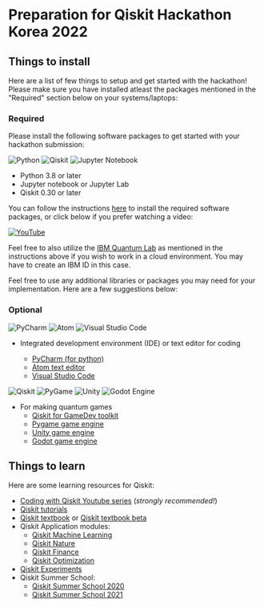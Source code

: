 # Preparation for Qiskit Hackathon Korea 2022

## Things to install

Here are a list of few things to setup and get started with the hackathon! Please make sure you have installed atleast the packages mentioned in the "Required" section below on your systems/laptops:

### Required
Please install the following software packages to get started with your hackathon submission:  

![Python](https://img.shields.io/badge/python%203.x%20>=%203.8-3670A0?style=for-the-badge&logo=python&logoColor=ffdd54) ![Qiskit](https://img.shields.io/badge/Qiskit%200.30+-%236929C4.svg?style=for-the-badge&logo=Qiskit&logoColor=white)
![Jupyter Notebook](https://img.shields.io/badge/jupyter-%23FA0F00.svg?style=for-the-badge&logo=jupyter&logoColor=white)

- Python 3.8 or later 
- Jupyter notebook or Jupyter Lab
- Qiskit 0.30 or later

You can follow the instructions [here](https://qiskit.org/documentation/install.html) to install the required software packages, or click below if you prefer watching a video:  

[![YouTube](https://img.shields.io/badge/Youtube-Qiskit%20Installation-youtube%23FF0000.svg?style=for-the-badge&logo=YouTube&logoColor=white&color=6929c4)](https://www.youtube.com/watch?v=1kRfHNUbkrg)

Feel free to also utilize the [IBM Quantum Lab](https://lab.quantum-computing.ibm.com/) as mentioned in the instructions above if you wish to work in a cloud environment. You may have to create an IBM ID in this case. 

Feel free to use any additional libraries or packages you may need for your implementation. Here are a few suggestions below:
### Optional 

 ![PyCharm](https://img.shields.io/badge/pycharm-143?style=for-the-badge&logo=pycharm&logoColor=black&color=black&labelColor=green) ![Atom](https://img.shields.io/badge/Atom-%2366595C.svg?style=for-the-badge&logo=atom&logoColor=white)  ![Visual Studio Code](https://img.shields.io/badge/Visual%20Studio%20Code-0078d7.svg?style=for-the-badge&logo=visual-studio-code&logoColor=white)

- Integrated development environment (IDE) or text editor for coding  

  - [PyCharm (for python)](https://www.jetbrains.com/pycharm/)
  - [Atom text editor](https://atom.io)
  - [Visual Studio Code](https://code.visualstudio.com)  

![Qiskit](https://img.shields.io/badge/Qiskit%20GameDev-%236929C4.svg?style=for-the-badge&logo=Qiskit&logoColor=white) ![PyGame](https://img.shields.io/badge/PyGame-%23000000.svg?style=for-the-badge&logo=PyGame&color=brightgreen) ![Unity](https://img.shields.io/badge/unity-%23000000.svg?style=for-the-badge&logo=unity&logoColor=white) ![Godot Engine](https://img.shields.io/badge/GODOT-%23FFFFFF.svg?style=for-the-badge&logo=godot-engine) 

- For making quantum games  
  - [Qiskit for GameDev toolkit](https://github.com/HuangJunye/Qiskit-for-GameDev)
  - [Pygame game engine](https://www.pygame.org/wiki/GettingStarted)
  - [Unity game engine](https://unity.com)
  - [Godot game engine](https://godotengine.org)

## Things to learn

Here are some learning resources for Qiskit:
- [Coding with Qiskit Youtube series](https://www.youtube.com/playlist?list=PLOFEBzvs-Vvp2xg9-POLJhQwtVktlYGbY) (*strongly recommended!*)
- [Qiskit tutorials](https://qiskit.org/documentation/tutorials/circuits/1_getting_started_with_qiskit.html)
- [Qiskit textbook](https://community.qiskit.org/textbook/) or [Qiskit textbook beta](https://qiskit.org/textbook-beta/)
- Qiskit Application modules: 
  - [Qiskit Machine Learning](https://qiskit.org/documentation/machine-learning/getting_started.html) 
  - [Qiskit Nature](https://qiskit.org/documentation/nature/getting_started.html) 
  - [Qiskit Finance](https://qiskit.org/documentation/finance/getting_started.html)
  - [Qiskit Optimization](https://qiskit.org/documentation/optimization/getting_started.html)  
 - [Qiskit Experiments](https://qiskit.org/documentation/experiments/tutorials/index.html)
- Qiskit Summer School: 
  - [Qiskit Summer School 2020](https://www.youtube.com/watch?v=Rs2TzarBX5I&list=PLOFEBzvs-VvrXTMy5Y2IqmSaUjfnhvBHR)
  - [Qiskit Summer School 2021](https://www.youtube.com/watch?v=xgA4Dx_7q34&list=PLOFEBzvs-VvqJwybFxkTiDzhf5E11p8BI)
